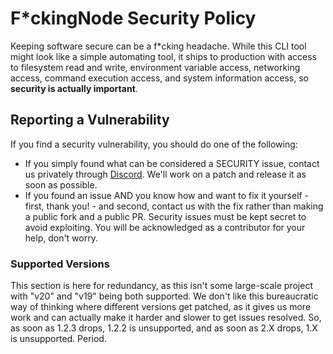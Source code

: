 # F\*ckingNode Security Policy

Keeping software secure can be a f\*cking headache. While this CLI tool might look like a simple automating tool, it ships to production with access to filesystem read and write, environment variable access, networking access, command execution access, and system information access, so **security is actually important**.

## Reporting a Vulnerability

If you find a security vulnerability, you should do one of the following:

- If you simply found what can be considered a SECURITY issue, contact us privately through [Discord](https://discord.com/users/807903704472223754). We'll work on a patch and release it as soon as possible.
- If you found an issue AND you know how and want to fix it yourself - first, thank you! - and second, contact us with the fix rather than making a public fork and a public PR. Security issues must be kept secret to avoid exploiting. You will be acknowledged as a contributor for your help, don't worry.

### Supported Versions

This section is here for redundancy, as this isn't some large-scale project with "v20" and "v19" being both supported. We don't like this bureaucratic way of thinking where different versions get patched, as it gives us more work and can actually make it harder and slower to get issues resolved. So, as soon as 1.2.3 drops, 1.2.2 is unsupported, and as soon as 2.X drops, 1.X is unsupported. Period.
